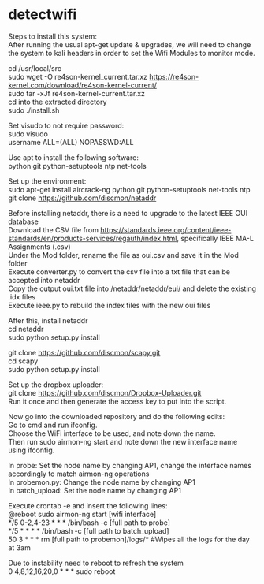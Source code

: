 # detectwifi
  
Steps to install this system:  
After running the usual apt-get update & upgrades, we will need to change the system to kali headers in order to set the Wifi Modules to monitor mode.

cd /usr/local/src  
sudo wget -O re4son-kernel_current.tar.xz https://re4son-kernel.com/download/re4son-kernel-current/  
sudo tar -xJf re4son-kernel-current.tar.xz  
cd into the extracted directory  
sudo ./install.sh  

Set visudo to not require password:  
sudo visudo  
username	ALL=(ALL) NOPASSWD:ALL  

Use apt to install the following software:  
python git python-setuptools ntp net-tools  

Set up the environment:  
sudo apt-get install aircrack-ng python git python-setuptools net-tools ntp  
git clone https://github.com/discmon/netaddr  

Before installing netaddr, there is a need to upgrade to the latest IEEE OUI database  
Download the CSV file from https://standards.ieee.org/content/ieee-standards/en/products-services/regauth/index.html, specifically IEEE MA-L Assignments (.csv)  
Under the Mod folder, rename the file as oui.csv and save it in the Mod folder  
Execute converter.py to convert the csv file into a txt file that can be accepted into netaddr  
Copy the output oui.txt file into /netaddr/netaddr/eui/ and delete the existing .idx files  
Execute ieee.py to rebuild the index files with the new oui files  

After this, install netaddr  
cd netaddr  
sudo python setup.py install  

git clone https://github.com/discmon/scapy.git  
cd scapy  
sudo python setup.py install

Set up the dropbox uploader:  
git clone https://github.com/discmon/Dropbox-Uploader.git  
Run it once and then generate the access key to put into the script.  

Now go into the downloaded repository and do the following edits:  
Go to cmd and run ifconfig.  
Choose the WiFi interface to be used, and note down the name.  
Then run sudo airmon-ng start <interface name> and note down the new interface name using ifconfig.  

In probe: Set the node name by changing AP1, change the interface names accordingly to match airmon-ng operations  
In probemon.py: Change the node name by changing AP1  
In batch_upload: Set the node name by changing AP1  

Execute crontab -e and insert the following lines:  
@reboot sudo airmon-ng start [wifi interface]  
\*/5 0-2,4-23 * * * /bin/bash -c [full path to probe]  
\*/5 * * * * /bin/bash -c [full path to batch_upload]  
50 3 * * * rm [full path to probemon]/logs/* #Wipes all the logs for the day at 3am  

Due to instability need to reboot to refresh the system  
0 4,8,12,16,20,0 * * * sudo reboot 
